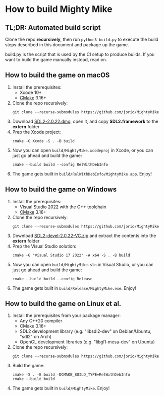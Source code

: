 # How to build Mighty Mike

## TL;DR: Automated build script

Clone the repo **recursively**, then run `python3 build.py` to execute the build steps described in this document and package up the game.

build.py is the script that is used by the CI setup to produce builds. If you want to build the game manually instead, read on.

## How to build the game on macOS

1. Install the prerequisites:
    - Xcode 10+
    - [CMake](https://formulae.brew.sh/formula/cmake) 3.16+
1. Clone the repo recursively:
    ```
    git clone --recurse-submodules https://github.com/jorio/MightyMike
    ```
1. Download [SDL2-2.0.22.dmg](https://libsdl.org/release/SDL2-2.0.22.dmg), open it, and copy **SDL2.framework** to the **extern** folder
1. Prep the Xcode project:
    ```
    cmake -G Xcode -S . -B build
    ```
1. Now you can open `build/MightyMike.xcodeproj` in Xcode, or you can just go ahead and build the game:
    ```
    cmake --build build --config RelWithDebInfo
    ```
1. The game gets built in `build/RelWithDebInfo/MightyMike.app`. Enjoy!

## How to build the game on Windows

1. Install the prerequisites:
    - Visual Studio 2022 with the C++ toolchain
    - [CMake](https://cmake.org/download/) 3.16+
1. Clone the repo recursively:
    ```
    git clone --recurse-submodules https://github.com/jorio/MightyMike
    ```
1. Download [SDL2-devel-2.0.22-VC.zip](https://libsdl.org/release/SDL2-devel-2.0.22-VC.zip) and extract the contents into the **extern** folder
1. Prep the Visual Studio solution:
    ```
    cmake -G "Visual Studio 17 2022" -A x64 -S . -B build
    ```
1. Now you can open `build/MightyMike.sln` in Visual Studio, or you can just go ahead and build the game:
    ```
    cmake --build build --config Release
    ```
1. The game gets built in `build/Release/MightyMike.exe`. Enjoy!

## How to build the game on Linux et al.

1. Install the prerequisites from your package manager:
    - Any C++20 compiler
    - CMake 3.16+
    - SDL2 development library (e.g. "libsdl2-dev" on Debian/Ubuntu, "sdl2" on Arch)
    - OpenGL development libraries (e.g. "libgl1-mesa-dev" on Ubuntu)
1. Clone the repo recursively:
    ```
    git clone --recurse-submodules https://github.com/jorio/MightyMike
    ```
1. Build the game:
    ```
    cmake -S . -B build -DCMAKE_BUILD_TYPE=RelWithDebInfo
    cmake --build build
    ```
1. The game gets built in `build/MightyMike`. Enjoy!

